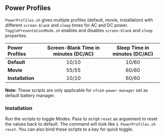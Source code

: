 ## Power Profiles
`PowerProfiles.sh` gives multiple profiles (default, movie, installation) 
with different `screen-blank` and `sleep` times for AC and DC power.
`TogglePresentationMode.sh` enables and disables `screen-blank` and `sleep`
properties.


| Power Profiles  | Screen-Blank Time in minutes (DC/AC)  |Sleep Time in minutes (DC/AC) |
| :-------------  |:-------------------------------------:|:----------------------------:|
| **Default**     |                                 10/10 |                        10/60 |
| **Movie**       |                                 55/55 |                        60/60 |
| **Installation**|                                 10/10 |                        60/60 |

**Note:** These scripts are only applicable for `xfce4-power-manager` set as
default battery manager.


### Installation
Run the scripts to toggle Modes. Pass to script `reset` as arguement to reset 
the values back to default.
The command will look like `$ PowerProfiles.sh reset`.
You can also bind these scripts to a key for quick toggle.
